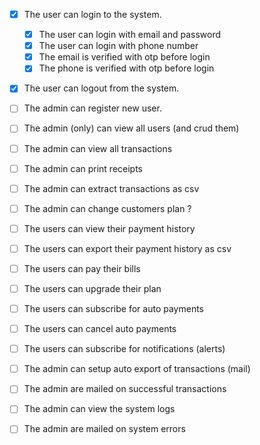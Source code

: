 - [x] The user can login to the system.
  - [x] The user can login with email and password
  - [x] The user can login with phone number
  - [x] The email is verified with otp before login
  - [x] The phone is verified with otp before login
- [x] The user can logout from the system.

- [ ] The admin can register new user.
- [ ] The admin (only) can view all users (and crud them)
- [ ] The admin can view all transactions
- [ ] The admin can print receipts
- [ ] The admin can extract transactions as csv
- [ ] The admin can change customers plan ?

- [ ] The users can view their payment history
- [ ] The users can export their payment history as csv

- [ ] The users can pay their bills
- [ ] The users can upgrade their plan
- [ ] The users can subscribe for auto payments
- [ ] The users can cancel auto payments

- [ ] The users can subscribe for notifications (alerts)

- [ ] The admin can setup auto export of transactions (mail)
- [ ] The admin are mailed on successful transactions
- [ ] The admin can view the system logs
- [ ] The admin are mailed on system errors
